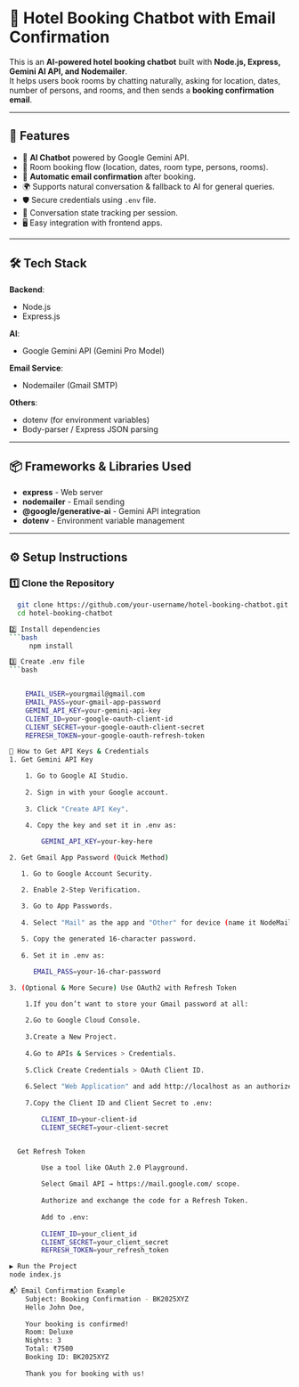 # 🏨 Hotel Booking Chatbot with Email Confirmation

This is an **AI-powered hotel booking chatbot** built with **Node.js, Express, Gemini AI API, and Nodemailer**.  
It helps users book rooms by chatting naturally, asking for location, dates, number of persons, and rooms, and then sends a **booking confirmation email**.

---

## 🚀 Features

- 💬 **AI Chatbot** powered by Google Gemini API.
- 🏨 Room booking flow (location, dates, room type, persons, rooms).
- 📧 **Automatic email confirmation** after booking.
- 🌍 Supports natural conversation & fallback to AI for general queries.
- 🛡 Secure credentials using `.env` file.
- 🔄 Conversation state tracking per session.
- 🖥 Easy integration with frontend apps.

---

## 🛠 Tech Stack

**Backend**:
- Node.js
- Express.js

**AI**:
- Google Gemini API (Gemini Pro Model)

**Email Service**:
- Nodemailer (Gmail SMTP)

**Others**:
- dotenv (for environment variables)
- Body-parser / Express JSON parsing

---

## 📦 Frameworks & Libraries Used

- **express** - Web server
- **nodemailer** - Email sending
- **@google/generative-ai** - Gemini API integration
- **dotenv** - Environment variable management

---

## ⚙️ Setup Instructions

### 1️⃣ Clone the Repository
```bash
  git clone https://github.com/your-username/hotel-booking-chatbot.git
  cd hotel-booking-chatbot

2️⃣ Install dependencies
```bash
     npm install

3️⃣ Create .env file
```bash


    EMAIL_USER=yourgmail@gmail.com
    EMAIL_PASS=your-gmail-app-password
    GEMINI_API_KEY=your-gemini-api-key
    CLIENT_ID=your-google-oauth-client-id
    CLIENT_SECRET=your-google-oauth-client-secret
    REFRESH_TOKEN=your-google-oauth-refresh-token

🔑 How to Get API Keys & Credentials
1. Get Gemini API Key

    1. Go to Google AI Studio.
    
    2. Sign in with your Google account.
    
    3. Click "Create API Key".
    
    4. Copy the key and set it in .env as:

        GEMINI_API_KEY=your-key-here

2. Get Gmail App Password (Quick Method)

   1. Go to Google Account Security.

   2. Enable 2-Step Verification.

   3. Go to App Passwords.
    
   4. Select "Mail" as the app and "Other" for device (name it NodeMailer).
    
   5. Copy the generated 16-character password.
    
   6. Set it in .env as:

      EMAIL_PASS=your-16-char-password

3. (Optional & More Secure) Use OAuth2 with Refresh Token

    1.If you don’t want to store your Gmail password at all:
    
    2.Go to Google Cloud Console.
    
    3.Create a New Project.
    
    4.Go to APIs & Services > Credentials.
    
    5.Click Create Credentials > OAuth Client ID.
    
    6.Select "Web Application" and add http://localhost as an authorized redirect URI.
    
    7.Copy the Client ID and Client Secret to .env:

        CLIENT_ID=your-client-id
        CLIENT_SECRET=your-client-secret


  Get Refresh Token

        Use a tool like OAuth 2.0 Playground.
        
        Select Gmail API → https://mail.google.com/ scope.
        
        Authorize and exchange the code for a Refresh Token.
        
        Add to .env:
        
        CLIENT_ID=your_client_id
        CLIENT_SECRET=your_client_secret
        REFRESH_TOKEN=your_refresh_token

▶️ Run the Project
node index.js

📬 Email Confirmation Example
    Subject: Booking Confirmation - BK2025XYZ
    Hello John Doe,
    
    Your booking is confirmed!
    Room: Deluxe
    Nights: 3
    Total: ₹7500
    Booking ID: BK2025XYZ
    
    Thank you for booking with us!




